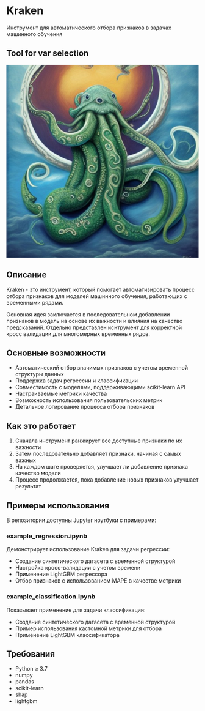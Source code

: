 # Kraken
Инструмент для автоматического отбора признаков в задачах машинного обучения
## Tool for var selection
![Example image](images/IMG_20230427_165516_458.jpg)

## Описание
Kraken - это инструмент, который помогает автоматизировать процесс отбора признаков для моделей машинного обучения, работающих с временными рядами. 

Основная идея заключается в последовательном добавлении признаков в модель на основе их важности и влияния на качество предсказаний. 
Отдельно представлен иснтрумент для корректной кросс валидации для многомерных временных рядов.

## Основные возможности
- Автоматический отбор значимых признаков с учетом временной структуры данных
- Поддержка задач регрессии и классификации 
- Совместимость с моделями, поддерживающими scikit-learn API
- Настраиваемые метрики качества
- Возможность использования пользовательских метрик
- Детальное логирование процесса отбора признаков

## Как это работает
1. Сначала инструмент ранжирует все доступные признаки по их важности
2. Затем последовательно добавляет признаки, начиная с самых важных
3. На каждом шаге проверяется, улучшает ли добавление признака качество модели
4. Процесс продолжается, пока добавление новых признаков улучшает результат

## Примеры использования
В репозитории доступны Jupyter ноутбуки с примерами:

### example_regression.ipynb
Демонстрирует использование Kraken для задачи регрессии:
- Создание синтетического датасета с временной структурой
- Настройка кросс-валидации с учетом времени
- Применение LightGBM регрессора
- Отбор признаков с использованием MAPE в качестве метрики

### example_classification.ipynb
Показывает применение для задачи классификации:
- Создание синтетического датасета с временной структурой
- Пример использования кастомной метрики для отбора
- Применение LightGBM классификатора

## Требования
- Python ≥ 3.7
- numpy
- pandas
- scikit-learn
- shap
- lightgbm


